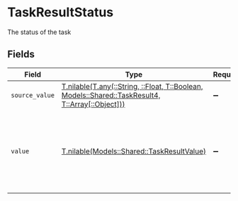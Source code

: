 # TaskResultStatus

The status of the task


## Fields

| Field                                                                                                                                            | Type                                                                                                                                             | Required                                                                                                                                         | Description                                                                                                                                      | Example                                                                                                                                          |
| ------------------------------------------------------------------------------------------------------------------------------------------------ | ------------------------------------------------------------------------------------------------------------------------------------------------ | ------------------------------------------------------------------------------------------------------------------------------------------------ | ------------------------------------------------------------------------------------------------------------------------------------------------ | ------------------------------------------------------------------------------------------------------------------------------------------------ |
| `source_value`                                                                                                                                   | [T.nilable(T.any(::String, ::Float, T::Boolean, Models::Shared::TaskResult4, T::Array[::Object]))](../../models/shared/taskresultsourcevalue.md) | :heavy_minus_sign:                                                                                                                               | N/A                                                                                                                                              |                                                                                                                                                  |
| `value`                                                                                                                                          | [T.nilable(Models::Shared::TaskResultValue)](../../models/shared/taskresultvalue.md)                                                             | :heavy_minus_sign:                                                                                                                               | The unified value for the status of the task. If the provider does not specify this status, the value will be set to UnmappedValue               | open                                                                                                                                             |